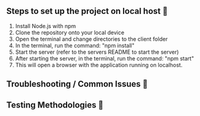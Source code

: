 ## Steps to set up the project on local host :notebook: 

  1. Install Node.js with npm
  2. Clone the repository onto your local device
  3. Open the terminal and change directories to the client folder
  4. In the terminal, run the command: "npm install"
  5. Start the server (refer to the servers README to start the server)
  6. After starting the server, in the terminal, run the command: "npm start"
  7. This will open a browser with the application running on localhost.
  
## Troubleshooting / Common Issues :notebook: 


## Testing Methodologies :notebook: 
